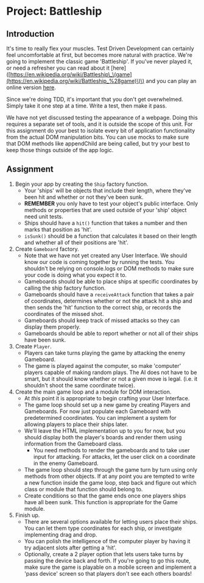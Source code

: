 # Project: Battleship

## Introduction

It's time to really flex your muscles. Test Driven Development can certainly feel uncomfortable at first, but becomes more natural with practice. We're going to implement the classic game 'Battleship'. If you've never played it, or need a refresher you can read about it \[here\]\([https://en.wikipedia.org/wiki/Battleship\_\(game](https://en.wikipedia.org/wiki/Battleship_%28game)\)\) and you can play an online version [here](http://en.battleship-game.org/).

Since we're doing TDD, it's important that you don't get overwhelmed. Simply take it one step at a time. Write a test, then make it pass.

We have not yet discussed testing the appearance of a webpage. Doing this requires a separate set of tools, and it is outside the scope of this unit. For this assignment do your best to isolate every bit of application functionality from the actual DOM manipulation bits. You can use mocks to make sure that DOM methods like appendChild are being called, but try your best to keep those things outside of the app logic.

## Assignment

1. Begin your app by creating the `Ship` factory function.
   * Your 'ships' will be objects that include their length, where they've been hit and whether or not they've been sunk.
   * **REMEMBER** you only have to test your object's public interface.  Only methods or properties that are used outside of your 'ship' object need unit tests.
   * Ships should have a `hit()` function that takes a number and then marks that position as 'hit'.
   * `isSunk()` should be a function that calculates it based on their length and whether all of their positions are 'hit'.
2. Create `Gameboard` factory.
   * Note that we have not yet created any User Interface.  We should know our code is coming together by running the tests.  You shouldn't be relying on console.logs or DOM methods to make sure your code is doing what you expect it to.
   * Gameboards should be able to place ships at specific coordinates by calling the ship factory function.
   * Gameboards should have a `receiveAttack` function that takes a pair of coordinates, determines whether or not the attack hit a ship and then sends the 'hit' function to the correct ship, or records the coordinates of the missed shot.
   * Gameboards should keep track of missed attacks so they can display them properly.
   * Gameboards should be able to report whether or not all of their ships have been sunk.
3. Create `Player`.
   * Players can take turns playing the game by attacking the enemy Gameboard.
   * The game is played against the computer, so make 'computer' players capable of making random plays.  The AI does not have to be smart, but it should know whether or not a given move is legal. \(i.e. it shouldn't shoot the same coordinate twice\).
4. Create the main game loop and a module for DOM interaction.
   * At _this_ point it is appropriate to begin crafting your User Interface.
   * The game loop should set up a new game by creating Players and Gameboards.  For now just populate each Gameboard with predetermined coordinates.  You can implement a system for allowing players to place their ships later.
   * We'll leave the HTML implementation up to you for now, but you should display both the player's boards and render them using information from the Gameboard class.
     * You need methods to render the gameboards and to take user input for attacking.  For attacks, let the user click on a coordinate in the enemy Gameboard.
   * The game loop should step through the game turn by turn using only methods from other objects.  If at any point you are tempted to write a new function inside the game loop, step back and figure out which class or module that function should belong to.
   * Create conditions so that the game ends once one players ships have all been sunk.  This function is appropriate for the Game module.
5. Finish up.
   * There are several options available for letting users place their ships.  You can let them type coordinates for each ship, or investigate implementing drag and drop.
   * You can polish the intelligence of the computer player by having it try adjacent slots after getting a 'hit'.
   * Optionally, create a 2 player option that lets users take turns by passing the device back and forth.  If you're going to go this route, make sure the game is playable on a mobile screen and implement a 'pass device' screen so that players don't see each others boards!

